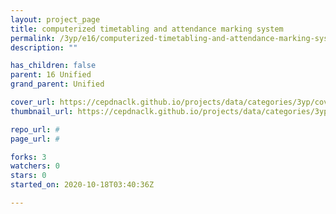 ```yaml
---
layout: project_page
title: computerized timetabling and attendance marking system
permalink: /3yp/e16/computerized-timetabling-and-attendance-marking-system
description: ""

has_children: false
parent: 16 Unified
grand_parent: Unified

cover_url: https://cepdnaclk.github.io/projects/data/categories/3yp/cover_page.jpg
thumbnail_url: https://cepdnaclk.github.io/projects/data/categories/3yp/thumbnail.jpg

repo_url: #
page_url: #

forks: 3
watchers: 0
stars: 0
started_on: 2020-10-18T03:40:36Z

---
```

    